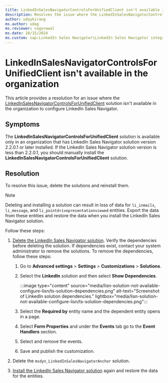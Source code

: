 ```yaml
---
title: LinkedInSalesNavigatorControlsForUnifiedClient isn't available in the organization
description: Resolves the issue where the LinkedInSalesNavigatorControlsForUnifiedClient solution isn't available in the organization to configure LinkedIn Sales Navigator.
author: udaykirang
ms.author: udag
ms.reviewer: sagarwwal
ms.date: 10/15/2024
ms.custom: sap:LinkedIn Sales Navigator\LinkedIn Sales Navigator integration errors
---
```

# LinkedInSalesNavigatorControlsForUnifiedClient isn't available in the organization

This article provides a resolution for an issue where the [LinkedInSalesNavigatorControlsForUnifiedClient](/dynamics365/linkedin/install-sales-navigator#validate-the-installation) solution isn't available in the organization to configure LinkedIn Sales Navigator.

## Symptoms

The **LinkedInSalesNavigatorControlsForUnifiedClient** solution is available only in an organization that has LinkedIn Sales Navigator solution version 2.2.0.1 or later installed. If the LinkedIn Sales Navigator solution version is less than 2.2.0.1, you should manually install the **LinkedInSalesNavigatorControlsForUnifiedClient** solution.

## Resolution

To resolve this issue, delete the solutions and reinstall them.  

> [!NOTE]
> Deleting and installing a solution can result in loss of data for `li_inmails`, `li_message`, and `li_pointdrivepresentationviewed` entities. Export the data from these entities and restore the data when you install the LinkedIn Sales Navigator solution.

Follow these steps:  

1. [Delete the LinkedIn Sales Navigator solution](/dynamics365/sales/linkedin/uninstall-sales-navigator). Verify the dependencies before deleting the solution. If dependencies exist, contact your system administrator to remove the solutions. To remove the dependencies, follow these steps:  

    1. Go to **Advanced settings** > **Settings** > **Customizations** > **Solutions**.
    1. Select the **LinkedIn** solution and then select **Show Dependencies**.

        :::image type="content" source="media/lisn-solution-not-available-configure-lisn/ts-solution-dependencies.png" alt-text="Screenshot of LinkedIn solution dependencies." lightbox="media/lisn-solution-not-available-configure-lisn/ts-solution-dependencies.png":::

    1. Select the **Required by** entity name and the dependent entity opens in a page.  
    1. Select **Form Properties** and under the **Events** tab go to the **Event Handlers** section.  
    1. Select and remove the events.  
    1. Save and publish the customization.  

1. Delete the `msdyn_LinkedInSalesNavigatorAnchor` solution.
1. [Install the LinkedIn Sales Navigator solution](/dynamics365/sales/linkedin/install-sales-navigator) again and restore the data for the entities.
